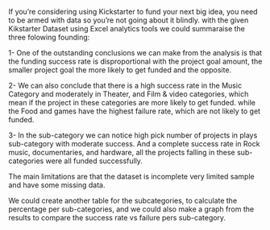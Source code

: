 If you’re considering using Kickstarter to fund your next big idea, you need to be armed with data so you’re not going about it blindly.
with the given Kikstarter Dataset using Excel analytics tools we could summaraise the three folowing founding:


1-	One of the outstanding conclusions we can make from the analysis is that the funding success rate is disproportional with the project goal amount, 
the smaller project goal the more likely to get funded and the opposite.
 
2-	We can also conclude that there is a high success rate in the Music Category and moderately in Theater, 
and Film & video categories, which mean if the project in these categories are more likely to get funded. 
while the Food and games have the highest failure rate, which are not likely to get funded.


3-	In the sub-category we can notice high pick number of projects in plays sub-category with moderate success. 
And a complete success rate in Rock music, documentaries, and hardware, all the projects falling in these sub-categories were all funded successfully.
 
The main limitations are that the dataset is incomplete very limited sample and have some missing data.
 
We could create another table for the subcategories, to calculate the percentage per sub-categories, 
and we could also make a graph from the results to compare the success rate vs failure pers sub-category.

